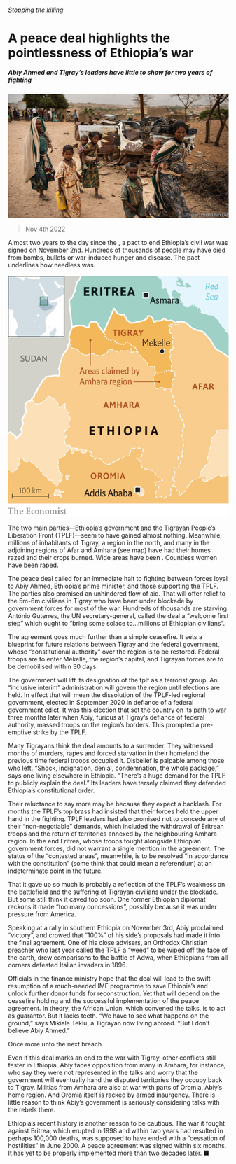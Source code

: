 ###### Stopping the killing

# A peace deal highlights the pointlessness of Ethiopia’s war 

##### Abiy Ahmed and Tigray’s leaders have little to show for two years of fighting 

![image](images/20221112_MAP503.jpg) 

> Nov 4th 2022 

Almost two years to the day since the , a pact to end Ethiopia’s civil war was signed on November 2nd. Hundreds of thousands of people may have died from bombs, bullets or war-induced hunger and disease. The pact underlines how needless  was. 

![image](images/20221112_MAM902.png) 


The two main parties—Ethiopia’s government and the Tigrayan People’s Liberation Front (TPLF)—seem to have gained almost nothing. Meanwhile, millions of inhabitants of Tigray, a region in the north, and many in the adjoining regions of Afar and Amhara (see map) have had their homes razed and their crops burned. Wide areas have been . Countless women have been raped. 

The peace deal called for an immediate halt to fighting between forces loyal to Abiy Ahmed, Ethiopia’s prime minister, and those supporting the TPLF. The parties also promised an unhindered flow of aid. That will offer relief to the 5m-6m civilians in Tigray who have been under blockade by government forces for most of the war. Hundreds of thousands are starving. António Guterres, the UN secretary-general, called the deal a “welcome first step” which ought to “bring some solace to…millions of Ethiopian civilians”. 

The agreement goes much further than a simple ceasefire. It sets a blueprint for future relations between Tigray and the federal government, whose “constitutional authority” over the region is to be restored. Federal troops are to enter Mekelle, the region’s capital, and Tigrayan forces are to be demobilised within 30 days. 

The government will lift its designation of the tplf as a terrorist group. An “inclusive interim” administration will govern the region until elections are held. In effect that will mean the dissolution of the TPLF-led regional government, elected in September 2020 in defiance of a federal government edict. It was this election that set the country on its path to war three months later when Abiy, furious at Tigray’s defiance of federal authority, massed troops on the region’s borders. This prompted a pre-emptive strike by the TPLF.

Many Tigrayans think the deal amounts to a surrender. They witnessed months of murders, rapes and forced starvation in their homeland the previous time federal troops occupied it. Disbelief is palpable among those who left. “Shock, indignation, denial, condemnation, the whole package,” says one living elsewhere in Ethiopia. “There’s a huge demand for the TPLF to publicly explain the deal.” Its leaders have tersely claimed they defended Ethiopia’s constitutional order.

Their reluctance to say more may be because they expect a backlash. For months the TPLF’s top brass had insisted that their forces held the upper hand in the fighting. TPLF leaders had also promised not to concede any of their “non-negotiable” demands, which included the withdrawal of Eritrean troops and the return of territories annexed by the neighbouring Amhara region. In the end Eritrea, whose troops fought alongside Ethiopian government forces, did not warrant a single mention in the agreement. The status of the “contested areas”, meanwhile, is to be resolved “in accordance with the constitution” (some think that could mean a referendum) at an indeterminate point in the future. 

That it gave up so much is probably a reflection of the TPLF’s weakness on the battlefield and the suffering of Tigrayan civilians under the blockade. But some still think it caved too soon. One former Ethiopian diplomat reckons it made “too many concessions”, possibly because it was under pressure from America. 

Speaking at a rally in southern Ethiopia on November 3rd, Abiy proclaimed “victory”, and crowed that “100%” of his side’s proposals had made it into the final agreement. One of his close advisers, an Orthodox Christian preacher who last year called the TPLF a “weed” to be wiped off the face of the earth, drew comparisons to the battle of Adwa, when Ethiopians from all corners defeated Italian invaders in 1896. 

Officials in the finance ministry hope that the deal will lead to the swift resumption of a much-needed IMF programme to save Ethiopia’s  and unlock further donor funds for reconstruction. Yet that will depend on the ceasefire holding and the successful implementation of the peace agreement. In theory, the African Union, which convened the talks, is to act as guarantor. But it lacks teeth. “We have to see what happens on the ground,” says Mikiale Teklu, a Tigrayan now living abroad. “But I don’t believe Abiy Ahmed.” 

Once more unto the next breach

Even if this deal marks an end to the war with Tigray, other conflicts still fester in Ethiopia. Abiy faces opposition from many in Amhara, for instance, who say they were not represented in the talks and worry that the government will eventually hand the disputed territories they occupy back to Tigray. Militias from Amhara are also at war with parts of Oromia, Abiy’s home region. And Oromia itself is racked by armed insurgency. There is little reason to think Abiy’s government is seriously considering talks with the rebels there.

Ethiopia’s recent history is another reason to be cautious. The war it fought against Eritrea, which erupted in 1998 and within two years had resulted in perhaps 100,000 deaths, was supposed to have ended with a “cessation of hostilities” in June 2000. A peace agreement was signed within six months. It has yet to be properly implemented more than two decades later. ■

